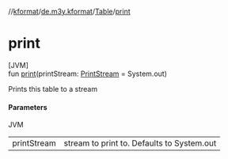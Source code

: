 //[kformat](../../../index.md)/[de.m3y.kformat](../index.md)/[Table](index.md)/[print](print.md)

# print

[JVM]\
fun [print](print.md)(printStream: [PrintStream](https://docs.oracle.com/javase/8/docs/api/java/io/PrintStream.html) = System.out)

Prints this table to a stream

#### Parameters

JVM

| | |
|---|---|
| printStream | stream to print to. Defaults to System.out |

